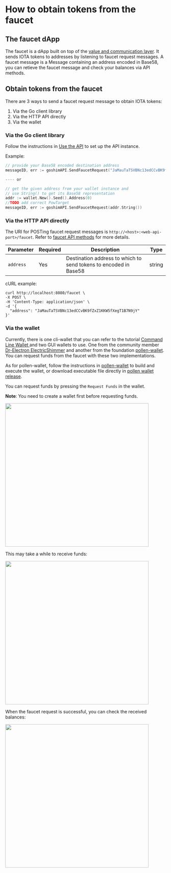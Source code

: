 # How to obtain tokens from the faucet

## The faucet dApp
The faucet is a dApp built on top of the [value and communication layer](../concepts/layers.md). It sends IOTA tokens to addresses by listening to faucet request messages. A faucet message is a Message containing an address encoded in Base58, you can retieve the faucet message and check your balances via API methods.

## Obtain tokens from the faucet
There are 3 ways to send a faucet request message to obtain IOTA tokens:
1. Via the Go client library
2. Via the HTTP API directly
3. Via the wallet

### Via the Go client library
Follow the instructions in [Use the API](../apis/api.md) to set up the API instance. 

Example:
```go
// provide your Base58 encoded destination address
messageID, err := goshimAPI.SendFaucetRequest("JaMauTaTSVBNc13edCCvBK9fZxZ1KKW5fXegT1B7N9jY")

---- or

// get the given address from your wallet instance and 
// use String() to get its Base58 representation
addr := wallet.New().Seed().Address(0)
//TODO add correct PowTarget 
messageID, err := goshimAPI.SendFaucetRequest(addr.String())
```

### Via the HTTP API directly
The URI for POSTing faucet request messages is `http://<host>:<web-api-port>/faucet`. Refer to [faucet API methods](../apis/faucet) for more details.


| Parameter | Required | Description | Type    |
| --------- | -------- | ----------- | --- |
| `address`      | Yes     | Destination address to which to send tokens to encoded in Base58        | string     |

cURL example:
```
curl http://localhost:8080/faucet \
-X POST \
-H 'Content-Type: application/json' \
-d '{
  "address": "JaMauTaTSVBNc13edCCvBK9fZxZ1KKW5fXegT1B7N9jY"
}'
```

### Via the wallet
Currently, there is one cli-wallet that you can refer to the tutorial [Command Line Wallet
](./wallet.md) and two GUI wallets to use. One from the community member [Dr-Electron ElectricShimmer](https://github.com/Dr-Electron/ElectricShimmer) and another from the foundation [pollen-wallet](https://github.com/iotaledger/pollen-wallet/tree/master). You can request funds from the faucet with these two implementations.

As for pollen-wallet, follow the instructions in [pollen-wallet](https://github.com/iotaledger/pollen-wallet/tree/master) to build and execute the wallet, or download executable file directly in [pollen wallet release](https://github.com/iotaledger/pollen-wallet/releases).

You can request funds by pressing the `Request Funds` in the wallet.

**Note**: You need to create a wallet first before requesting funds.

<img src="https://user-images.githubusercontent.com/11289354/88524828-70edea00-d02c-11ea-9a01-d7e1a8b7bdfd.png" height="450">


This may take a while to receive funds:

<img src="https://user-images.githubusercontent.com/11289354/88525200-e0fc7000-d02c-11ea-9f7f-a545cf14b318.png" width="450">

When the faucet request is successful, you can check the received balances:

<img src="https://user-images.githubusercontent.com/11289354/88525478-38024500-d02d-11ea-92c7-25c80eb6a947.png" width="450">


